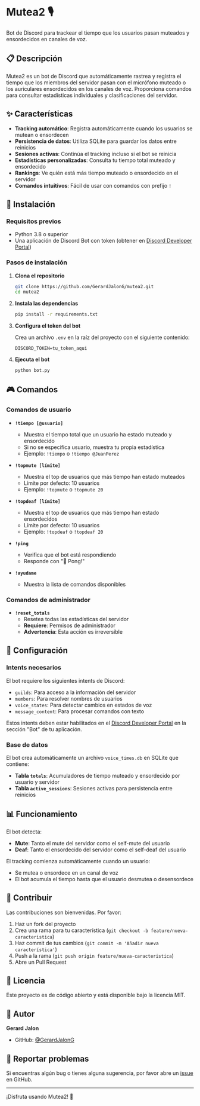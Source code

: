# Mutea2 🎙️

Bot de Discord para trackear el tiempo que los usuarios pasan muteados y ensordecidos en canales de voz.

## 📋 Descripción

Mutea2 es un bot de Discord que automáticamente rastrea y registra el tiempo que los miembros del servidor pasan con el micrófono muteado o los auriculares ensordecidos en los canales de voz. Proporciona comandos para consultar estadísticas individuales y clasificaciones del servidor.

## ✨ Características

- **Tracking automático**: Registra automáticamente cuando los usuarios se mutean o ensordecen
- **Persistencia de datos**: Utiliza SQLite para guardar los datos entre reinicios
- **Sesiones activas**: Continúa el tracking incluso si el bot se reinicia
- **Estadísticas personalizadas**: Consulta tu tiempo total muteado y ensordecido
- **Rankings**: Ve quién está más tiempo muteado o ensordecido en el servidor
- **Comandos intuitivos**: Fácil de usar con comandos con prefijo `!`

## 🚀 Instalación

### Requisitos previos

- Python 3.8 o superior
- Una aplicación de Discord Bot con token (obtener en [Discord Developer Portal](https://discord.com/developers/applications))

### Pasos de instalación

1. **Clona el repositorio**
   ```bash
   git clone https://github.com/GerardJalonG/mutea2.git
   cd mutea2
   ```

2. **Instala las dependencias**
   ```bash
   pip install -r requirements.txt
   ```

3. **Configura el token del bot**
   
   Crea un archivo `.env` en la raíz del proyecto con el siguiente contenido:
   ```env
   DISCORD_TOKEN=tu_token_aqui
   ```

4. **Ejecuta el bot**
   ```bash
   python bot.py
   ```

## 🎮 Comandos

### Comandos de usuario

- **`!tiempo [@usuario]`**
  - Muestra el tiempo total que un usuario ha estado muteado y ensordecido
  - Si no se especifica usuario, muestra tu propia estadística
  - Ejemplo: `!tiempo` o `!tiempo @JuanPerez`

- **`!topmute [límite]`**
  - Muestra el top de usuarios que más tiempo han estado muteados
  - Límite por defecto: 10 usuarios
  - Ejemplo: `!topmute` o `!topmute 20`

- **`!topdeaf [límite]`**
  - Muestra el top de usuarios que más tiempo han estado ensordecidos
  - Límite por defecto: 10 usuarios
  - Ejemplo: `!topdeaf` o `!topdeaf 20`

- **`!ping`**
  - Verifica que el bot está respondiendo
  - Responde con "🏓 Pong!"

- **`!ayudame`**
  - Muestra la lista de comandos disponibles

### Comandos de administrador

- **`!reset_totals`**
  - Resetea todas las estadísticas del servidor
  - **Requiere**: Permisos de administrador
  - **Advertencia**: Esta acción es irreversible

## 🔧 Configuración

### Intents necesarios

El bot requiere los siguientes intents de Discord:
- `guilds`: Para acceso a la información del servidor
- `members`: Para resolver nombres de usuarios
- `voice_states`: Para detectar cambios en estados de voz
- `message_content`: Para procesar comandos con texto

Estos intents deben estar habilitados en el [Discord Developer Portal](https://discord.com/developers/applications) en la sección "Bot" de tu aplicación.

### Base de datos

El bot crea automáticamente un archivo `voice_times.db` en SQLite que contiene:
- **Tabla `totals`**: Acumuladores de tiempo muteado y ensordecido por usuario y servidor
- **Tabla `active_sessions`**: Sesiones activas para persistencia entre reinicios

## 📊 Funcionamiento

El bot detecta:
- **Mute**: Tanto el mute del servidor como el self-mute del usuario
- **Deaf**: Tanto el ensordecido del servidor como el self-deaf del usuario

El tracking comienza automáticamente cuando un usuario:
- Se mutea o ensordece en un canal de voz
- El bot acumula el tiempo hasta que el usuario desmutea o desensordece

## 🤝 Contribuir

Las contribuciones son bienvenidas. Por favor:
1. Haz un fork del proyecto
2. Crea una rama para tu característica (`git checkout -b feature/nueva-caracteristica`)
3. Haz commit de tus cambios (`git commit -m 'Añadir nueva característica'`)
4. Push a la rama (`git push origin feature/nueva-caracteristica`)
5. Abre un Pull Request

## 📝 Licencia

Este proyecto es de código abierto y está disponible bajo la licencia MIT.

## 👤 Autor

**Gerard Jalon**
- GitHub: [@GerardJalonG](https://github.com/GerardJalonG)

## 🐛 Reportar problemas

Si encuentras algún bug o tienes alguna sugerencia, por favor abre un [issue](https://github.com/GerardJalonG/mutea2/issues) en GitHub.

---

¡Disfruta usando Mutea2! 🎉
